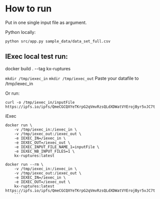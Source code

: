 # How to run

Put in one single input file as argument.

Python locally:

```python src/app.py sample_data/data_set_full.csv```

## IExec local test run:

docker build . --tag kx-ruptures

`mkdir /tmp/iexec_in`
`mkdir /tmp/iexec_out`
 Paste your datafile to /tmp/iexec_in

 Or run:

 `curl -o /tmp/iexec_in/inputFile https://ipfs.io/ipfs/QmeCGCQXYeTKrpG2qVmvRzsQLdXDWatVYErojByr5vJC7t`

iExec
```
docker run \
    -v /tmp/iexec_in:/iexec_in \
    -v /tmp/iexec_out:/iexec_out \
    -e IEXEC_IN=/iexec_in \
    -e IEXEC_OUT=/iexec_out \
    -e IEXEC_INPUT_FILE_NAME_1=inputFile \
    -e IEXEC_NB_INPUT_FILES=1 \
    kx-ruptures:latest
```


```
docker run --rm \
    -v /tmp/iexec_in:/iexec_in \
    -v /tmp/iexec_out:/iexec_out \
    -e IEXEC_IN=/iexec_in \
    -e IEXEC_OUT=/iexec_out \
    kx-ruptures:latest https://ipfs.io/ipfs/QmeCGCQXYeTKrpG2qVmvRzsQLdXDWatVYErojByr5vJC7t
    ```
